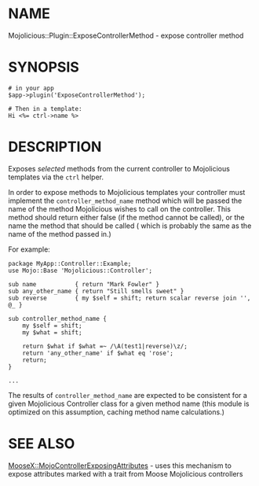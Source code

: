 # NAME

Mojolicious::Plugin::ExposeControllerMethod - expose controller method

# SYNOPSIS

    # in your app
    $app->plugin('ExposeControllerMethod');

    # Then in a template:
    Hi <%= ctrl->name %>

# DESCRIPTION

Exposes _selected_ methods from the current controller to Mojolicious templates
via the `ctrl` helper.

In order to expose methods to Mojolicious templates your controller must
implement the `controller_method_name` method which will be passed the name of
the method Mojolicious wishes to call on the controller.  This method should
return either false (if the method cannot be called), or the name the method
that should be called ( which is probably the same as the name of the method
passed in.)

For example:

    package MyApp::Controller::Example;
    use Mojo::Base 'Mojolicious::Controller';

    sub name           { return "Mark Fowler" }
    sub any_other_name { return "Still smells sweet" }
    sub reverse        { my $self = shift; return scalar reverse join '', @_ }

    sub controller_method_name {
        my $self = shift;
        my $what = shift;

        return $what if $what =~ /\A(test1|reverse)\z/;
        return 'any_other_name' if $what eq 'rose';
        return;
    }

    ...

The results of `controller_method_name` are expected to be consistent for
a given Mojolicious Controller class for a given method name (this module
is optimized on this assumption, caching method name calculations.)

# SEE ALSO

[MooseX::MojoControllerExposingAttributes](https://metacpan.org/pod/MooseX::MojoControllerExposingAttributes) - uses this mechanism to expose
attributes marked with a trait from Moose Mojolicious controllers

